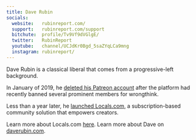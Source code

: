 ```yaml
---
title: Dave Rubin
socials:
  website:   rubinreport.com/
  support:   rubinreport.com/support
  bitchute:  profile/Tv9Vf9dVGlgE/
  twitter:   RubinReport
  youtube:   channel/UCJdKr0Bgd_5saZYqLCa9mng
  instagram: rubinreport/
---
```


Dave Rubin is a classical liberal that comes from a progressive-left background.

In January of 2019, he [deleted his Patreon account](/events/dave-rubin-leaves-patreon/) after the platform had recently banned several prominent members for wrongthink.

Less than a year later, he [launched Locals.com](/events/dave-rubin-launches-locals/), a subscription-based community solution that empowers creators.

Learn more about Locals.com [here](/alttech/locals/). Learn more about Dave on [daverubin.com](https://daverubin.com/).
